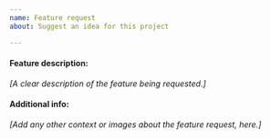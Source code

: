 ```yaml
---
name: Feature request
about: Suggest an idea for this project

---
```


<!--
Please, before submitting, read the "Submitting an issue on GitHub" section in
https://github.com/AnimaRain/ShootAR/blob/master/docs/contributing.md#submitting-an-issue-on-github .

By participating in this project, you are expected to comply with our code of conduct:
https://github.com/AnimaRain/ShootAR/blob/master/docs/code-of-conduct.md
-->

#### Feature description:
*[A clear description of the feature being requested.]*

#### Additional info:
*[Add any other context or images about the feature request, here.]*
